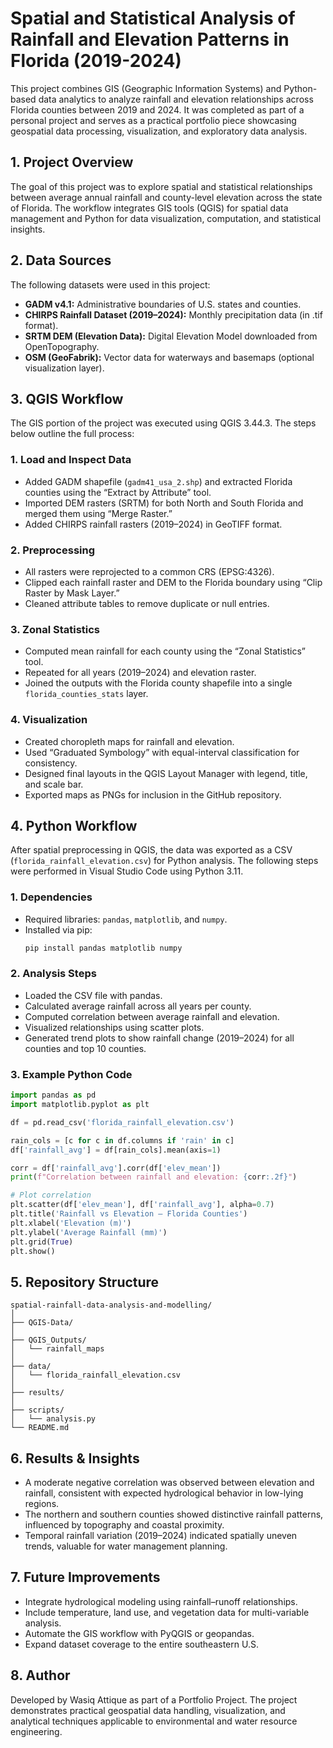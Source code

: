 # Spatial and Statistical Analysis of Rainfall and Elevation Patterns in Florida (2019-2024)

This project combines GIS (Geographic Information Systems) and Python-based data analytics to analyze rainfall and elevation relationships across Florida counties between 2019 and 2024. It was completed as part of a personal project and serves as a practical portfolio piece showcasing geospatial data processing, visualization, and exploratory data analysis.

## 1. Project Overview

The goal of this project was to explore spatial and statistical relationships between average annual rainfall and county-level elevation across the state of Florida. The workflow integrates GIS tools (QGIS) for spatial data management and Python for data visualization, computation, and statistical insights.

## 2. Data Sources

The following datasets were used in this project:
- **GADM v4.1:** Administrative boundaries of U.S. states and counties.
- **CHIRPS Rainfall Dataset (2019–2024):** Monthly precipitation data (in .tif format).
- **SRTM DEM (Elevation Data):** Digital Elevation Model downloaded from OpenTopography.
- **OSM (GeoFabrik):** Vector data for waterways and basemaps (optional visualization layer).

## 3. QGIS Workflow

The GIS portion of the project was executed using QGIS 3.44.3. The steps below outline the full process:


### 1. **Load and Inspect Data**
   - Added GADM shapefile (`gadm41_usa_2.shp`) and extracted Florida counties using the “Extract by Attribute” tool.
   - Imported DEM rasters (SRTM) for both North and South Florida and merged them using “Merge Raster.”
   - Added CHIRPS rainfall rasters (2019–2024) in GeoTIFF format.


### 2. **Preprocessing**
   - All rasters were reprojected to a common CRS (EPSG:4326).
   - Clipped each rainfall raster and DEM to the Florida boundary using “Clip Raster by Mask Layer.”
   - Cleaned attribute tables to remove duplicate or null entries.


### 3. **Zonal Statistics**
   - Computed mean rainfall for each county using the “Zonal Statistics” tool.
   - Repeated for all years (2019–2024) and elevation raster.
   - Joined the outputs with the Florida county shapefile into a single `florida_counties_stats` layer.


### 4. **Visualization**
   - Created choropleth maps for rainfall and elevation.
   - Used “Graduated Symbology” with equal-interval classification for consistency.
   - Designed final layouts in the QGIS Layout Manager with legend, title, and scale bar.
   - Exported maps as PNGs for inclusion in the GitHub repository.

## 4. Python Workflow

After spatial preprocessing in QGIS, the data was exported as a CSV (`florida_rainfall_elevation.csv`) for Python analysis. The following steps were performed in Visual Studio Code using Python 3.11.


### 1. **Dependencies**
   - Required libraries: `pandas`, `matplotlib`, and `numpy`.
   - Installed via pip:
     ```bash
     pip install pandas matplotlib numpy
     ```


### 2. **Analysis Steps**
   - Loaded the CSV file with pandas.
   - Calculated average rainfall across all years per county.
   - Computed correlation between average rainfall and elevation.
   - Visualized relationships using scatter plots.
   - Generated trend plots to show rainfall change (2019–2024) for all counties and top 10 counties.


### 3. **Example Python Code**
   ```python
   import pandas as pd
   import matplotlib.pyplot as plt

   df = pd.read_csv('florida_rainfall_elevation.csv')

   rain_cols = [c for c in df.columns if 'rain' in c]
   df['rainfall_avg'] = df[rain_cols].mean(axis=1)

   corr = df['rainfall_avg'].corr(df['elev_mean'])
   print(f"Correlation between rainfall and elevation: {corr:.2f}")

   # Plot correlation
   plt.scatter(df['elev_mean'], df['rainfall_avg'], alpha=0.7)
   plt.title('Rainfall vs Elevation – Florida Counties')
   plt.xlabel('Elevation (m)')
   plt.ylabel('Average Rainfall (mm)')
   plt.grid(True)
   plt.show()
   ```

## 5. Repository Structure

```
spatial-rainfall-data-analysis-and-modelling/
│
├── QGIS-Data/
│
├── QGIS_Outputs/
│   └── rainfall_maps
│
├── data/
│   └── florida_rainfall_elevation.csv
│
├── results/
│
├── scripts/
│   └── analysis.py
└── README.md
```

## 6. Results & Insights

- A moderate negative correlation was observed between elevation and rainfall, consistent with expected hydrological behavior in low-lying regions.
- The northern and southern counties showed distinctive rainfall patterns, influenced by topography and coastal proximity.
- Temporal rainfall variation (2019–2024) indicated spatially uneven trends, valuable for water management planning.

## 7. Future Improvements

- Integrate hydrological modeling using rainfall–runoff relationships.
- Include temperature, land use, and vegetation data for multi-variable analysis.
- Automate the GIS workflow with PyQGIS or geopandas.
- Expand dataset coverage to the entire southeastern U.S.

## 8. Author

Developed by Wasiq Attique as part of a Portfolio Project.
The project demonstrates practical geospatial data handling, visualization, and analytical techniques applicable to environmental and water resource engineering.

